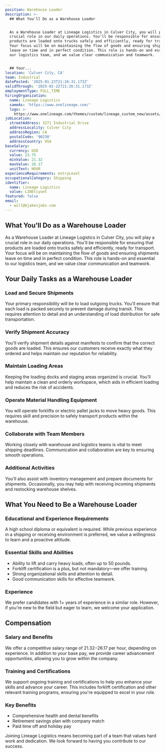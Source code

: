 ```yaml
---
position: Warehouse Loader
description: >-
  ## What You'll Do as a Warehouse Loader


  As a Warehouse Loader at Lineage Logistics in Culver City, you will play a
  crucial role in our daily operations. You'll be responsible for ensuring that
  products are loaded onto trucks safely and efficiently, ready for transport.
  Your focus will be on maintaining the flow of goods and ensuring shipments
  leave on time and in perfect condition. This role is hands-on and essential to
  our logistics team, and we value clear communication and teamwork.


  ## Your...
location: 'Culver City, CA'
team: Industrial
datePosted: '2025-01-23T21:26:31.173Z'
validThrough: '2025-02-22T21:26:31.173Z'
employmentType: FULL_TIME
hiringOrganization:
  name: Lineage Logistics
  sameAs: 'https://www.onelineage.com/'
  logo: >-
    https://www.onelineage.com/themes/custom/lineage_custom_new/assets/lineage_logo.svg
jobLocation:
  streetAddress: 3271 Industrial Drive
  addressLocality: Culver City
  addressRegion: CA
  postalCode: '90230'
  addressCountry: USA
baseSalary:
  currency: USD
  value: 23.75
  minValue: 21.32
  maxValue: 26.17
  unitText: HOUR
experienceRequirements: entryLevel
occupationalCategory: Shipping
identifier:
  name: Lineage Logistics
  value: LINEtcyuet
featured: false
email:
  - will@bjakesjobs.com
---
```




## What You'll Do as a Warehouse Loader

As a Warehouse Loader at Lineage Logistics in Culver City, you will play a crucial role in our daily operations. You'll be responsible for ensuring that products are loaded onto trucks safely and efficiently, ready for transport. Your focus will be on maintaining the flow of goods and ensuring shipments leave on time and in perfect condition. This role is hands-on and essential to our logistics team, and we value clear communication and teamwork.

## Your Daily Tasks as a Warehouse Loader

### Load and Secure Shipments

Your primary responsibility will be to load outgoing trucks. You'll ensure that each load is packed securely to prevent damage during transit. This requires attention to detail and an understanding of load distribution for safe transportation.

### Verify Shipment Accuracy

You'll verify shipment details against manifests to confirm that the correct goods are loaded. This ensures our customers receive exactly what they ordered and helps maintain our reputation for reliability.

### Maintain Loading Areas

Keeping the loading docks and staging areas organized is crucial. You'll help maintain a clean and orderly workspace, which aids in efficient loading and reduces the risk of accidents.

### Operate Material Handling Equipment

You will operate forklifts or electric pallet jacks to move heavy goods. This requires skill and precision to safely transport products within the warehouse.

### Collaborate with Team Members

Working closely with warehouse and logistics teams is vital to meet shipping deadlines. Communication and collaboration are key to ensuring smooth operations.

### Additional Activities

You'll also assist with inventory management and prepare documents for shipments. Occasionally, you may help with receiving incoming shipments and restocking warehouse shelves.

## What You Need to Be a Warehouse Loader

### Educational and Experience Requirements

A high school diploma or equivalent is required. While previous experience in a shipping or receiving environment is preferred, we value a willingness to learn and a proactive attitude.

### Essential Skills and Abilities

- Ability to lift and carry heavy loads, often up to 50 pounds.
- Forklift certification is a plus, but not mandatory—we offer training.
- Strong organizational skills and attention to detail.
- Good communication skills for effective teamwork.

### Experience

We prefer candidates with 1+ years of experience in a similar role. However, if you're new to the field but eager to learn, we welcome your application.

## Compensation

### Salary and Benefits

We offer a competitive salary range of $21.32-$26.17 per hour, depending on experience. In addition to your base pay, we provide career advancement opportunities, allowing you to grow within the company.

### Training and Certifications

We support ongoing training and certifications to help you enhance your skills and advance your career. This includes forklift certification and other relevant training programs, ensuring you're equipped to excel in your role.

### Key Benefits

- Comprehensive health and dental benefits
- Retirement savings plan with company match
- Paid time off and holiday pay

Joining Lineage Logistics means becoming part of a team that values hard work and dedication. We look forward to having you contribute to our success.
